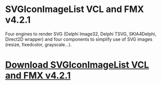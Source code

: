 # SVGIconImageList VCL and FMX v4.2.1

Four engines to render SVG (Delphi Image32, Delphi TSVG, SKIA4Delphi, Direct2D wrapper) and four components to simplify use of SVG images (resize, fixedcolor, grayscale...).

# [Download SVGIconImageList VCL and FMX v4.2.1](https://developer.team/delphi/35032-svgiconimagelist-vcl-and-fmx-v421.html)
